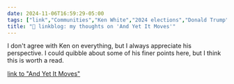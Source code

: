 ```yaml
---
date: 2024-11-06T16:59:29-05:00
tags: ["link","Communities","Ken White","2024 elections","Donald Trump"]
title: "🔗 linkblog: my thoughts on 'And Yet It Moves'"
---
```

I don't agree with Ken on everything, but I always appreciate his perspective. I could quibble about some of his finer points here, but I think this is worth a read.

[link to "And Yet It Moves"](https://www.popehat.com/p/and-yet-it-moves)